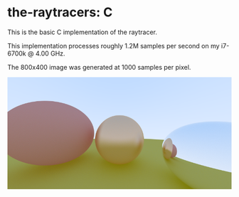 # the-raytracers: C
This is the basic C implementation of the raytracer.

This implementation processes roughly 1.2M samples per second on my i7-6700k @ 4.00 GHz.

The 800x400 image was generated at 1000 samples per pixel.

![Preview image for the current state of this implementation](image.png)
